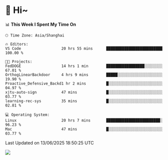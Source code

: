 # 👋 Hi~

<!--START_SECTION:waka-->
📊 **This Week I Spent My Time On** 

```text
🕑︎ Time Zone: Asia/Shanghai

🔥 Editors: 
VS Code                  20 hrs 55 mins      █████████████████████████   100.00 % 

🐱‍💻 Projects: 
FedDOGE                  14 hrs 1 min        █████████████████░░░░░░░░   67.01 % 
OrthogLinearBackdoor     4 hrs 9 mins        █████░░░░░░░░░░░░░░░░░░░░   19.90 % 
Proactive_Defensive_Backd1 hr 2 mins         █░░░░░░░░░░░░░░░░░░░░░░░░   04.97 % 
xjtu-auto-sign           47 mins             █░░░░░░░░░░░░░░░░░░░░░░░░   03.77 % 
learning-rec-sys         35 mins             █░░░░░░░░░░░░░░░░░░░░░░░░   02.81 % 

💻 Operating System: 
Linux                    20 hrs 7 mins       ████████████████████████░   96.23 % 
Mac                      47 mins             █░░░░░░░░░░░░░░░░░░░░░░░░   03.77 % 
```


 Last Updated on 13/06/2025 18:50:25 UTC
<!--END_SECTION:waka-->

![](https://komarev.com/ghpvc/?username=lvdongyi&label=Profile%20views&color=0e75b6&style=flat)
<!---
lvdongyi/lvdongyi is a ✨ special ✨ repository because its `README.md` (this file) appears on your GitHub profile.
You can click the Preview link to take a look at your changes.
--->
